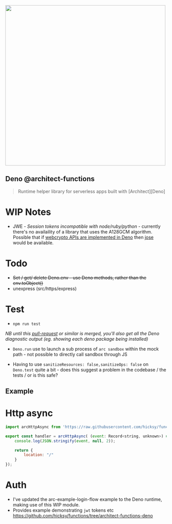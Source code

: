 [<img src="https://s3-us-west-2.amazonaws.com/arc.codes/architect-logo-500b@2x.png" width=500>](https://www.npmjs.com/package/@architect/functions)

## Deno @architect-functions

> Runtime helper library for serverless apps built with [Architect][Deno]

# WIP Notes

- JWE - *_Session tokens incompatible with node/ruby/python_* - currently there's no availaility of a library that uses the A128GCM algorithm. Possible that if [webcrypto APIs are implemented in Deno](https://github.com/denoland/deno/issues/1891) then [jose](https://github.com/panva/jose) would be available. 


# Todo
- ~~Set / get/ delete Deno.env - use Deno methods, rather than the env.toObject()~~ 
- unexpress (src/https/express)

# Test

- `npm run test`

_NB until this [pull-request](https://github.com/architect/sandbox/pull/566) or similar is merged, you'll also get all the Deno diagnostic output (eg. showing each deno package being installed)_

- `Deno.run` use to launch a sub process of `arc sandbox` within the mock path - not possible to directly call sandbox through JS 

- Having to use `sanitizeResources: false,sanitizeOps: false` on `Deno.test` quite a bit - does this suggest a problem in the codebase / the tests / or is this safe?

## Example

# Http async

```javascript
import arcHttpAsync from 'https://raw.githubusercontent.com/hicksy/functions/architect-functions-deno/src/http/async/index.js'

export const handler = arcHttpAsync( (event: Record<string, unknown>) => {
    console.log(JSON.stringify(event, null, 2));

    return {
        location: "/"
    }
});

```
# Auth
- I've updated the arc-example-login-flow example to the Deno runtime, making use of this WIP module. 
- Provides example demonstrating `jwt` tokens etc
https://github.com/hicksy/functions/tree/architect-functions-deno